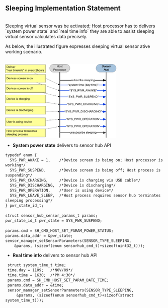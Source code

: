 ## Sleeping Implementation Statement
<br>
Sleeping virtual sensor was be activated; Host processor has to delivers `system power state` and `real time info` they are able to assist sleeping virtual sensor calculates data precisely.

As below, the illustrated figure expresses sleeping virtual sensor ative working scenario.

<br>
<img src="virsens_sleeping_implementation.png"
width="70%"
height="70%"
alt="virsens sleeping implementation"
align=center />
<br>

+ **System power state** delivers to sensor hub API

```text
typedef enum {
  SYS_PWR_AWAKE = 1,    /*Device screen is being on; Host processor is working*/
  SYS_PWR_SUSPEND.      /*Device screen is being off; Host process is suspending*/
  SYS_PWR_CHARGING,     /*Device is charging via USB cable*/
  SYS_PWR_DISCHARGING,  /*Device is discharging*/
  SYS_PWR_OPERATION,    /*User is using device*/
  SYS_PWR_LEAVE_SLEEP,  /*Host process requires sensor hub terminates sleeping processing*/
} pwr_state_id_t;

struct sensor_hub_sensor_params_t params;
pwr_state_id_t pwr_state = SYS_PWR_SUSPEND;

params.cmd = SH_CMD_HOST_SET_PARAM_POWER_STATUS;
params.data_addr = &pwr_state;
sensor_manager_setSensorParameters(SENSOR_TYPE_SLEEPING,
    &params, (sizeof(enum sensorhub_cmd_t)+sizeof(uint32_t)));
```

+ **Real time info** delivers to sensor hub API

```text
 struct system_time_t time;
 time.day = 1109;   /*NOV/09*/
 time.time = 1630;  /*PM 4:30*/
 params.cmd = SH_CMD_HOST_SET_PARAM_DATE_TIME;
 params.data_addr = &time;
 sensor_manager_setSensorParameters(SENSOR_TYPE_SLEEPING,
     &params, (sizeof(enum sensorhub_cmd_t)+sizeof(struct system_time_t)));
```
